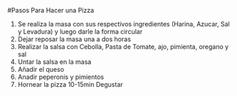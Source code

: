 #Pasos Para Hacer una Pizza

1. Se realiza la masa con sus respectivos ingredientes (Harina, Azucar, Sal y Levadura) y luego darle la forma circular
2. Dejar reposar la masa una a dos horas
3. Realizar la salsa con Cebolla, Pasta de Tomate, ajo, pimienta, oregano y sal
4. Untar la salsa en la masa
5. Añadir el queso
6. Anadir peperonis y pimientos
7. Hornear la pizza 10-15min
Degustar
